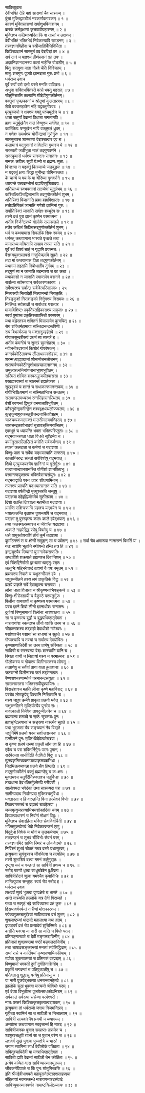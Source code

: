 सावित्र्युवाच  
देवीभक्तिं देहि मह्यं साराणां चैव सारकम् ।  
पुंसां मुक्तिद्वारबीजं नरकार्णवतारकम् ॥ १ ॥  
कारणं मुक्तिसाराणां सर्वाशुभविनाशनम् ।  
दारकं कर्मवृक्षाणां कृतपापौघहारणम् ॥ २ ॥  
मुक्तिश्च कतिथाप्यस्ति किं वा तासां च लक्षणम् ।  
देवीभक्तिं भक्तिभेदं निषेकस्यापि खण्डनम् ॥ ३ ॥  
तत्त्वज्ञानविहीना च स्त्रीजातिर्विधिनिर्मिता ।  
किञ्चिञ्ज्ञानं सारभूतं वद वेदविदां वर ॥ ४ ॥  
सर्वं दानं च यज्ञश्च तीर्थस्नानं व्रतं तपः ।  
अज्ञानिज्ञानदानस्य कलां नार्हन्ति षोडशीम् ॥ ५ ॥  
पितुः शतगुणा माता गौरवे चेति निश्चितम् ।  
मातुः शतगुणः पूज्यो ज्ञानदाता गुरुः प्रभो ॥ ६ ॥  
धर्मराज उवाच  
पूर्वं सर्वो वरो दत्तो यस्ते मनसि वाञ्छितः ।  
अधुना शक्तिभक्तिस्ते वत्से भवतु मद्वरात् ॥ ७ ॥  
श्रोतुमिच्छसि कल्याणि श्रीदेवीगुणकीर्तनम्।  
वक्तॄणां पृच्छकानां च श्रोतॄणां कुलतारणम् ॥ ८ ॥  
शेषो वक्त्रसहस्रेण नहि यद्वक्तुमीश्वरः ।  
मृत्युञ्जयो न क्षमश्च वक्तुं पञ्चमुखेन च ॥ ९ ॥  
धाता चतुर्णां वेदानां विधाता जगतामपि ।  
ब्रह्मा चतुर्मुखेनैव नालं विष्णुश्च सर्ववित् ॥ १० ॥  
कार्तिकेयः षण्मुखेन नापि वक्तुमलं ध्रुवम् ।  
न गणेशः समर्थश्च योगीन्द्राणां गुरोर्गुरुः ॥ ११ ॥  
सारभूताश्च शास्त्राणां वेदाश्चत्वार एव च ।  
कलामात्रं यद्‌गुणानां न विदन्ति बुधाश्च ये ॥ १२ ॥  
सरस्वती जडीभूता नालं तद्‌गुणवर्णने ।  
सनत्कुमारो धर्मश्च सनन्दनः सनातनः ॥ १३ ॥  
सनकः कपिलः सूर्यो येऽन्ये च ब्रह्मणः सुताः ।  
विचक्षणा न यद्वक्तुं किञ्चान्ये जडबुद्धयः ॥ १४ ॥  
न यद्वक्तुं क्षमाः सिद्धा मुनीन्द्रा योगिनस्तथा ।  
के चान्ये च वयं के वा श्रीदेव्या गुणवर्णने ॥ १५ ॥  
ध्यायन्ते यत्पदाम्भोजं ब्रह्मविष्णुशिवादयः ।  
अतिसाध्यं स्वभक्तानां तदन्येषां सुदुर्लभम् ॥ १६ ॥  
कश्चित्किञ्चिद्विजानाति तद्‌गुणोत्कीर्तनं शुभम् ।  
अतिरिक्तं विजानाति ब्रह्मा ब्रह्मविशारदः ॥ १७ ॥  
ततोऽतिरिक्तं जानाति गणेशो ज्ञानिनां गुरुः ।  
सर्वातिरिक्तं जानाति सर्वज्ञः शम्भुरेव सः ॥ १८ ॥  
तस्मै दत्तं पुरा ज्ञानं कृष्णेन परमात्मना ।  
अतीव निर्जनेऽरण्ये गोलोके रासमण्डले ॥ १९ ॥  
तत्रैव कथितं किञ्चित्तद्‌गुणोत्कीर्तनं शुभम् ।  
धर्मं च कथयामास शिवलोके शिवः स्वयम् ॥ २० ॥  
धर्मस्तु कथयामास भास्वते पृच्छते तथा ।  
यामाराध्य मत्पितापि सम्प्राप तपसा सति ॥ २१ ॥  
पूर्वं स्वं विषयं चाहं न गृह्णामि प्रयत्नतः ।  
वैराग्ययुक्तस्तपसे गन्तुमिच्छामि सुव्रते ॥ २२ ॥  
तदा मां कथयामास पिता तद्‌गुणकीर्तनम् ।  
यथागमं तद्वदामि निबोधातीव दुर्गमम् ॥ २३ ॥  
तद्‌गुणं सा न जानाति तदन्यस्य च का कथा ।  
यथाकाशो न जानाति स्वान्तमेव वरानने ॥ २४ ॥  
सर्वात्मा सर्वभगवान् सर्वकारणकारणः ।  
सर्वेश्वरश्च सर्वाद्यः सर्ववित्परिपालकः । २५  
नित्यरूपी नित्यदेही नित्यानन्दो निराकृतिः ।  
निरङ्‌कुशो निराशङ्‌को निर्गुणश्च निरामयः ॥ २६ ॥  
निर्लिप्तः सर्वसाक्षी च सर्वाधारः परात्परः ।  
मायाविशिष्टः प्रकृतिस्तद्विकाराश्च प्राकृताः ॥ २७ ॥  
स्वयं पुमांश्च प्रकृतिस्तावभिन्नौ परस्परम् ।  
यथा वह्नेस्तस्य शक्तिर्न भिन्नास्त्येव कुत्रचित् ॥ २८ ॥  
सेयं शक्तिर्महामाया सच्चिदानन्दरूपिणी ।  
रूपं बिभर्त्यरूपा च भक्तानुग्रहहेतवे ॥ २९ ॥  
गोपालसुन्दरीरूपं प्रथमं सा ससर्ज ह ।  
अतीव कमनीयं च सुन्दरं सुमनोहरम् ॥ ३० ॥  
नवीननीरदश्यामं किशोरं गोपवेषकम् ।  
कन्दर्पकोटिलावण्यं लीलाधाममनोहरम् ॥ ३१ ॥  
शरन्मध्याह्नपद्मानां शोभामोचनलोचनम् ।  
शरत्पार्वणकोटीन्दुशोभाप्रच्छादनाननम् ॥ ३२ ॥  
अमूल्यरत्ननिर्माणनानाभूषणभूषितम् ।  
सस्मितं शोभितं शश्वदमूल्यपीतवाससा ॥ ३३ ॥  
परब्रह्मस्वरूपं च ज्वलन्तं ब्रह्मतेजसा ।  
सुखदृश्यं च शान्तं च राधाकान्तमनन्तकम् ॥ ३४ ॥  
गोपीभिर्वीक्ष्यमाणं च सस्मिताभिश्च सन्ततम् ।  
रासमण्डलमध्यस्थं रत्नसिंहासनस्थितम् ॥ ३५ ॥  
वंशीं क्वणन्तं द्विभुजं वनमालाविभूषितम् ।  
कौस्तुभेन्द्रमणीन्द्रेण शश्वद्वक्षःस्थलोज्ज्वलम् ॥ ३६ ॥  
कुङ्‌कुमागुरुकस्तुरीचन्दनार्चितविग्रहम् ।  
चारुचम्पकमालाक्तं मालतीमाल्यमण्डितम् ॥ ३७ ॥  
चारुचन्द्रकशोभाढ्यं चूडावङ्‌क्रिमराजितम् ।  
एवम्भूतं च ध्यायन्ति भक्ता भक्तिपरिप्लुताः ॥ ३८ ॥  
यद्भयाज्जगता धाता विधत्ते सृष्टिमेव च ।  
कर्मानुसाराल्लिखितं करोति सर्वकर्मणाम् ॥ ३९ ॥  
तपसां फलदाता च कर्मणां च यदाज्ञया ।  
विष्णुः पाता च सर्वेषां यद्भयात्पाति सन्ततम् ॥ ४० ॥  
कालाग्निरुद्रः संहर्ता सर्वविश्वेषु यद्भयात् ।  
शिवो मृत्युञ्जयश्चैव ज्ञानिनां च गुरोर्गुरुः ॥ ४१ ॥  
यज्ज्ञानाज्ज्ञानवानस्ति योगीशो ज्ञानवित्प्रभुः ।  
परमानन्दयुक्तश्च भक्तिवैराग्यसंयुतः ॥ ४२ ॥  
यद्भयाद्वाति पवनः प्रवरः शीघ्रगामिनाम् ।  
तपनश्च प्रतपति यद्भयात्सन्ततं सति ॥ ४३ ॥  
यदाज्ञया वर्षतीन्द्रो मृत्युश्चरति जन्तुषु ।  
यदाज्ञया दहेद्वह्निर्जलमेवं सुशीतलम् ॥ ४४ ॥  
दिशो रक्षन्ति दिक्पाला महाभीता यदाज्ञया ।  
भ्रमन्ति राशिचक्राणि ग्रहाश्च यद्भयेन च ॥ ४५ ॥  
भयात्फलन्ति वृक्षाश्च पुष्यन्त्यपि च यद्भयात् ।  
यदाज्ञां तु पुरस्कृत्य कालः काले हरेद्भयात् ॥ ४६ ॥  
तथा जलस्थलस्थाश्च न जीवन्ति यदाज्ञया ।  
अकाले नाहरेद्विद्धं रणेषु विषमेषु च ॥ ४७ ॥  
धत्ते वायुस्तोयराशिं तोयं कूर्मं तदाज्ञया ।  
कूर्मोऽनन्तं स च क्षोणीं समुद्रान् सा च पर्वतान् ॥ ४८ ॥
सर्वा चैव क्षमारूपा नानारत्नं बिभर्ति या ।  
यतः सर्वाणि भूतानि स्थीयन्ते हन्ति तत्र हि ॥ ४९ ॥  
इन्द्रायुश्चैव दिव्यानां युगानामेकसप्ततिः ।  
अष्टाविंशे शक्रपाते ब्रह्मणश्च दिवानिशम् ॥ ५० ॥  
एवं त्रिंशद्दिनैर्मासो द्वाभ्यामाभ्यामृतुः स्मृतः ।  
ऋतुभिः षड्भिरेवाब्दं ब्रह्मणो वै वयः स्मृतम् ॥ ५१ ॥  
ब्रह्मणश्च निपाते च चक्षुरुन्मीलनं हरेः ।  
चक्षुरुन्मीलने तस्य लयं प्राकृतिकं विदुः ॥ ५२ ॥  
प्रलये प्राकृते सर्वे देवाद्याश्च चराचराः ।  
लीना धाता विधाता च श्रीकृष्णनाभिपङ्‌कजे ॥ ५३ ॥  
विष्णुः क्षीरोदशायी च वैकुण्ठे यश्चतुर्भुजः ।  
विलीना वामपार्श्वे च कृष्णस्य परमात्मनः ॥ ५४ ॥  
यस्य ज्ञाने शिवो लीनो ज्ञानाधीशः सनातनः ।  
दुर्गायां विष्णुमायायां विलीनाः सर्वशक्तयः ॥ ५५ ॥  
सा च कृष्णस्य बुद्धौ च बुद्ध्यधिष्ठातृदेवता ।  
नारायणांशः स्कन्दश्च लीनो वक्षसि तस्य च ॥ ५६ ॥  
श्रीकृष्णांशश्च तद्‌बाहौ देवाधीशो गणेश्वरः ।  
पद्मांशाश्चैव पद्मायां सा राधायां च सुव्रते ॥ ५७ ॥  
गोप्यश्चापि च तस्यां च सर्वाश्च देवयोषितः ।  
कृष्णप्राणाधिदेवी सा तस्य प्राणेषु संस्थिता ॥ ५८ ॥  
सावित्री च सरस्वत्यां वेदाः शास्त्राणि यानि च ।  
स्थिता वाणी च जिह्वायां यस्य च परमात्मनः ॥ ५९ ॥  
गोलोकस्य च गोपाश्च विलीनास्तस्य लोमसु ।  
तत्प्राणेषु च सर्वेषां प्राणा वाता हुताशनाः ॥ ६० ॥  
जठराग्नौ विलीनाश्च जलं तद्रसनाग्रतः ।  
वैष्णवाश्चरणाम्भोजे परमानन्दसंयुताः ॥ ६१ ॥  
सारात्सारतरा भक्तिरसपीयूषपायिनः ।  
विराडंशाश्च महति लीनाः कृष्णे महाविराट् ॥ ६२ ॥  
यस्यैव लोमकूपेषु विश्वानि निखिलानि च ।  
यस्य चक्षुष उन्मेषे प्राकृतः प्रलयो भवेत् ॥ ६३ ॥  
चक्षुरुन्मीलने सृष्टिर्यस्यैव पुनरेव सः ।  
यावत्कालो निमेषेण तावदुन्मीलनेन च ॥ ६४ ॥  
ब्रह्मणश्च शताब्दे च सृष्टेः सूत्रलयः पुनः ।  
ब्रह्मसृष्टिलयानां च सङ्ख्या नास्त्येव सुव्रते ॥ ६५ ॥  
यथा भूरजसां चैव सङ्ख्यानं नैव विद्यते ।  
चक्षुर्निमेषे प्रलयो यस्य सर्वान्तरात्मनः ॥ ६६ ॥  
उन्मीलने पुनः सृष्टिर्भवेदेवेश्वरेच्छया ।  
स कृष्णः प्रलये तस्यां प्रकृतौ लीन एव हि ॥ ६७ ॥  
एकैव च परा शक्तिर्निर्गुणः परमः पुमान् ।  
सदेवेदमग्र आसीदिति वेदविदो विदुः ॥ ६८ ॥  
मूलप्रकृतिरव्यक्ताप्यव्याकृतपदाभिधा ।  
चिदभिन्नत्वमापन्ना प्रलये सैव तिष्ठति ॥ ६९ ॥  
तद्‌गुणोत्कीर्तनं वक्तुं ब्रह्माण्डेषु च कः क्षमः ।  
मुक्तयश्च चतुर्वेदैर्निरुक्ताश्च चतुर्विधाः ॥ ७० ॥  
तत्प्रधाना देवभक्तिर्मुक्तेरपि गरीयसी ।  
सालोक्यदा भवेदेका तथा सारूप्यदा परा ॥ ७१ ॥  
सामीप्यदाथ निर्वाणप्रदा मुक्तिश्चतुर्विधा ।  
भक्तास्ता न हि वाञ्छन्ति विना तत्सेवनं विभोः ॥ ७२ ॥  
शिवत्वममरत्वं च ब्रह्मत्वं चावहेलया ।  
जन्ममृत्युजराव्याधिभयशोकादिकं धनम् ॥ ७३ ॥  
दिव्यरूपधारणं च निर्वाणं मोक्षणं विदुः ।  
मुक्तिश्च सेवारहिता भक्तिः सेवाविवर्धिनी ॥ ७४ ॥  
भक्तिमुक्त्योरयं भेदो निषेकखण्डनं शृणु ।  
विदुर्बुधा निषेकं च भोगं च कृतकर्मणाम् ॥ ७५ ॥  
तत्खण्डनं च शुभदं श्रीविभोः सेवनं परम् ।  
तत्त्वज्ञानमिदं साध्वि स्थिरं च लोकवेदयोः ॥ ७६ ॥  
निर्विघ्नं शुभदं चोक्तं गच्छ वत्से यथासुखम् ।  
इत्युक्त्वा सूर्यपुत्रश्च जीवयित्वा च तत्पतिम् ॥ ७७ ॥  
तस्यै शुभाशिषं दत्त्वा गमनं कर्तुमुद्यतः ।  
दृष्ट्वा यमं च गच्छन्तं सा सावित्री प्रणम्य च ॥ ७८ ॥  
रुरोद चरणौ धृत्वा साधुच्छेदेन दुःखिता ।  
सावित्रीरोदनं श्रुत्वा यमश्चैव कृपानिधिः ॥ ७९ ॥  
तामित्युवाच सन्तुष्टः स्वयं चैव रुरोद ह ।  
धर्मराज उवाव  
लक्षवर्षं सुखं भुक्त्वा पुण्यक्षेत्रे च भारते ॥ ८० ॥  
अन्ते यास्यसि तल्लोकं यत्र देवी विराजते ।  
गत्वा च स्वगृहं भद्रे सावित्र्याश्च व्रतं कुरु ॥ ८१ ॥  
द्विसप्तवर्षपर्यन्तं नारीणां मोक्षकारणम् ।  
ज्येष्ठशुक्लचतुर्दश्यां सावित्र्याश्च व्रतं शुभम् ॥ ८२ ॥  
शुक्लाष्टम्यां भाद्रपदे महालक्ष्या यथा व्रतम् ।  
द्व्यष्टवर्षं व्रतं चैव प्रत्यादेयं शुचिस्मिते ॥ ८३ ॥  
करोति भक्त्या या नारी सा याति च विभोः पदम् ।  
प्रतिमङ्‌गलवारे च देवीं मङ्‌गलदायिनीम् ॥ ८४ ॥  
प्रतिमासं शुक्लषष्ठ्यां षष्ठीं मङ्‌गलदायिनीम् ।  
तथा चाषाढसङ्‌क्रान्त्यां मनसां सर्वसिद्धिदाम् ॥ ८५ ॥  
राधां रासे च कार्तिक्यां कृष्णप्राणाधिकप्रियाम् ।  
उपोष्य शुक्लाष्टम्यां च प्रतिमासं वरप्रदाम् ॥ ८६ ॥  
विष्णुमायां भगवतीं दुर्गां दुर्गतिनाशिनीम् ।  
प्रकृतिं जगदम्बां च पतिपुत्रवतीषु च ॥ ८७ ॥  
पतिव्रतासु शुद्धासु यन्त्रेषु प्रतिमासु च ।  
या नारी पूजयेद्भक्त्या धनसन्तानहेतवे ॥ ८८ ॥  
इहलोके सुखं भुक्त्वा यात्यन्ते श्रीविभोः पदम् ।  
एवं देव्या विभूतीश्च पूजयेत्साधकोऽनिशम् ॥ ८९ ॥  
सर्वकालं सर्वरूपा संसेव्या परमेश्वरी ।  
नातः परतरं किञ्चित्कृतकृत्यत्वदायकम् ॥ ९० ॥  
इत्युक्त्वा तां धर्मराजो जगाम निजमन्दिरम् ।  
गृहीत्वा स्वामिनं सा च सावित्री च निजालयम् ॥ ९१ ॥  
सावित्री सत्यवांश्चैव प्रययौ च यथागमम् ।  
अन्यांश्च कथयामास स्ववृत्तान्तं हि नारद ॥ ९२ ॥  
सावित्रीजनकः पुत्रान् सम्प्राप्तः प्रक्रमेण च ।  
श्वशुरश्चक्षुषी राज्यं सा च पुत्रान् वरेण च ॥ ९३ ॥  
लक्षवर्षं सुखं भुक्त्वा पुण्यक्षेत्रे च भारते ।  
जगाम स्वामिना सार्धं देवीलोकं पतिव्रता ॥ ९४ ॥  
सवितुश्चाधिदेवी या मन्त्राधिष्ठातृदेवता ।  
सावित्री ह्यपि वेदानां सावित्री तेन कीर्तिता ॥ ९५ ॥  
इत्येवं कथितं वत्स सावित्र्याख्यानमुत्तमम् ।  
जीवकर्मविपाकं च किं पुनः श्रोतुमिच्छसि ॥ ९६ ॥  
इति श्रीमद्देवीभागवते महापुराणेऽष्टादशसाहस्र्यां  
संहितायां नवमस्कन्धे नारायणनारदसंवादे  
सावित्र्युपाख्यानवर्णनं नामाष्टत्रिलोऽध्यायः ॥ ३८ ॥
